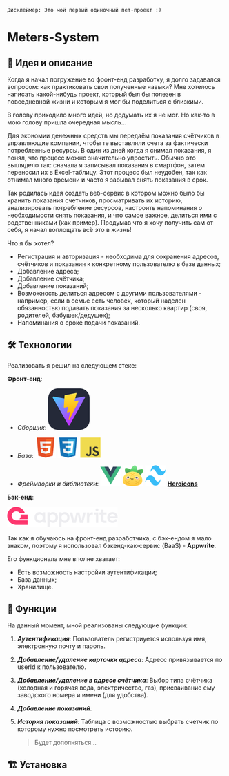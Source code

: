     Дисклеймер: Это мой первый одиночный пет-проект :)

# Meters-System

##    🤔 Идея и описание

Когда я начал погружение во фронт-енд разработку, я долго задавался вопросом: как практиковать свои полученные навыки? Мне хотелось написать какой-нибудь проект, который был бы полезен в повседневной жизни и которым я мог бы поделиться с близкими.

В голову приходило много идей, но додумать их я не мог. Но как-то в мою голову пришла очередная мысль...

Для экономии денежных средств мы передаём показания счётчиков в управляющие компании, чтобы те выставляли счета за фактически потребленные ресурсы. В один из дней когда я снимал показания, я понял, что процесс можно значительно упростить. Обычно это выглядело так: сначала я записывал показания в смартфон, затем переносил их в Excel-таблицу. Этот процесс был неудобен, так как отнимал много времени и часто я забывал снять показания в срок.

Так родилась идея создать веб-сервис в котором можно было бы хранить показания счетчиков, просматривать их историю, анализировать потребление ресурсов, настроить напоминания о необходимости снять показания, и что самое важное, делиться ими с родственниками (как пример). Продумав что я хочу получить сам от себя, я начал воплощать всё это в жизнь!

Что я бы хотел?

- Регистрация и авторизация - необходима для сохранения адресов, счётчиков и показания к конкретному пользователю в базе данных;
- Добавление адреса;
- Добавление счётчика;
- Добавление показаний;
- Возможность делиться адресом с другими пользователями - например, если в семье есть человек, который наделен обязанностью подавать показания за несколько квартир (своя, родителей, бабушек/дедушек);
- Напоминания о сроке подачи показаний.

##    🛠 Технологии
Реализовать я решил на следующем стеке:

**Фронт-енд**:

-   *Сборщик*:  ![Vite](https://github.com/unsubdreada/meters-system/raw/main/public/.github/Vite.svg)
-   *База*: <img src="https://github.com/unsubdreada/meters-system/raw/main/public/.github/HTML.svg" alt="HTML" width="48" height="48"> <img src="https://github.com/unsubdreada/meters-system/raw/main/public/.github/CSS.svg" alt="CSS" width="48" height="48"> <img src="https://github.com/unsubdreada/meters-system/raw/main/public/.github/JS.svg" alt="JS" width="48" height="48">

-    *Фреймворки и библиотеки*: <img src="https://github.com/unsubdreada/meters-system/raw/main/public/.github/VUEJS.svg" alt="VUEJS" width="48" height="48"> <img src="https://github.com/unsubdreada/meters-system/raw/main/public/.github/PINIA.svg" alt="PINIA" width="48" height="48"> <img src="https://github.com/unsubdreada/meters-system/raw/main/public/.github/TAILWINDCSS.svg" alt="TAILWINDCSS" width="48" height="48"> **<a href="https://heroicons.com/">Heroicons<a/>**

**Бэк-енд**:

<img src="https://github.com/unsubdreada/meters-system/raw/main/public/.github/APPWRITE.svg" alt="APPWRITE" width="256">

Так как я обучаюсь на фронт-енд разработчика, с бэк-ендом я мало знаком, поэтому я использовал бэкенд-как-сервис (BaaS) - **Appwrite**.

Его функционала мне вполне хватает:
-   Есть возможность настройки аутентификации;
-   База данных;
-   Хранилище.

##    🤖 Функции
На данный момент, мной реализованы следующие функции:
1. ***Аутентификация***: Пользователь регистриуется используя имя, электронную почту и пароль.
2. ***Добавление/удаление карточки адреса***: Адресс привязывается по userId к пользователю.
3. ***Добавление/удаление в адресе счётчика***: Выбор типа счётчика (холодная и горячая вода, электричество, газ), присваивание ему заводского номера и имени (для удобства).
4. ***Добавление показаний***.
5. ***История показаний***: Таблица с возможностью выбрать счетчик по которому нужно посмотреть историю.
   
   > Будет дополняться...

##    🏗 Установка
